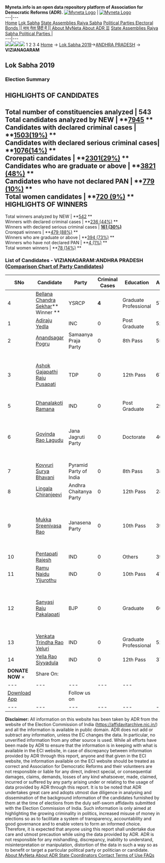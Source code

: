 **Myneta.info is an open data repository platform of Association for Democratic Reforms (ADR).**
[![Myneta Logo](https://www.myneta.info/lib/img/myneta-logo.png)](https://www.myneta.info/) | [![Myneta Logo](https://www.myneta.info/lib/img/adr-logo.png)](https://adrindia.org)  
---|---  
[Home](https://www.myneta.info/) [Lok Sabha](https://www.myneta.info/#ls "Lok Sabha") [ State Assemblies ](https://www.myneta.info/#sa "State Assemblies") [Rajya Sabha](https://www.myneta.info/#rs "Rajya Sabha") [Political Parties ](https://www.myneta.info/party "Political Parties") [ Electoral Bonds ](https://www.myneta.info/electoral_bonds "Electoral Bonds") [ || माय नेता हिंदी में || ](https://translate.google.co.in/translate?prev=hp&hl=en&js=y&u=www.myneta.info&sl=en&tl=hi&history_state0=) [ About MyNeta ](https://adrindia.org/content/about-myneta) [ About ADR ](https://adrindia.org/about-adr/who-we-are) [☰](javascript:void\(0\))
[ State Assemblies ](https://www.myneta.info/#sa "State Assemblies") [ Rajya Sabha ](https://www.myneta.info/#rs "Rajya Sabha") [ Political Parties ](https://www.myneta.info/party "Political Parties")
|   
---|---  
![](https://www.myneta.info/lib/img/banner/banner-1.png)![](https://www.myneta.info/lib/img/banner/banner-2.png)![](https://www.myneta.info/lib/img/banner/banner-3.png)![](https://www.myneta.info/lib/img/banner/banner-4.png)
1  2  3  4 
[Home](https://www.myneta.info/) → [Lok Sabha 2019](https://www.myneta.info/LokSabha2019/)→[ANDHRA PRADESH](https://www.myneta.info/LokSabha2019/index.php?action=show_constituencies&state_id=34) → **VIZIANAGARAM**
### 
## Lok Sabha 2019
###  Election Summary 
HIGHLIGHTS OF CANDIDATES  
---  
Total number of constituencies analyzed |  543   
Total candidates analyzed by NEW | **[7945](https://www.myneta.info/LokSabha2019/index.php?action=summary&subAction=candidates_analyzed&sort=candidate#summary) **  
Candidates with declared criminal cases | **[1503(19%)](https://www.myneta.info/LokSabha2019/index.php?action=summary&subAction=crime&sort=candidate#summary) **  
Candidates with declared serious criminal cases| **[1076(14%)](https://www.myneta.info/LokSabha2019/index.php?action=summary&subAction=serious_crime&sort=candidate#summary) **  
Crorepati candidates | **[2301(29%)](https://www.myneta.info/LokSabha2019/index.php?action=summary&subAction=crorepati&sort=candidate#summary) **  
Candidates who are graduate or above | **[3821 (48%)](https://www.myneta.info/LokSabha2019/index.php?action=summary&subAction=education&sort=candidate#summary) **  
Candidates who have not declared PAN | **[779 (10%)](https://www.myneta.info/LokSabha2019/index.php?action=summary&subAction=without_pan&sort=candidate#summary) **  
Total women candidates | **[720 (9%)](https://www.myneta.info/LokSabha2019/index.php?action=summary&subAction=women_candidate&sort=candidate#summary) **  
HIGHLIGHTS OF WINNERS  
---  
Total winners analyzed by NEW | **[542](https://www.myneta.info/LokSabha2019/index.php?action=summary&subAction=winner_analyzed&sort=candidate#summary) **  
Winners with declared criminal cases | **[236 (44%)](https://www.myneta.info/LokSabha2019/index.php?action=summary&subAction=winner_crime&sort=candidate#summary) **  
Winners with declared serious criminal cases | **[161 (30%)](https://www.myneta.info/LokSabha2019/index.php?action=summary&subAction=winner_serious_crime&sort=candidate#summary)**  
Crorepati winners | **[479 (88%)](https://www.myneta.info/LokSabha2019/index.php?action=summary&subAction=winner_crorepati&sort=candidate#summary) **  
Winners who are graduate or above | **[394 (73%)](https://www.myneta.info/LokSabha2019/index.php?action=summary&subAction=winner_education&sort=candidate#summary) **  
Winners who have not declared PAN | **[4 (1%)](https://www.myneta.info/LokSabha2019/index.php?action=summary&subAction=winner_without_pan&sort=candidate#summary) **  
Total women winners | **[78 (14%)](https://www.myneta.info/LokSabha2019/index.php?action=summary&subAction=winner_women&sort=candidate#summary) **  
### List of Candidates - VIZIANAGARAM:ANDHRA PRADESH ([Comparison Chart of Party Candidates](https://www.myneta.info/LokSabha2019/comparisonchart.php?constituency_id=434))
SNo | Candidate| Party| Criminal Cases| Education| Age| Total Assets| Liabilities  
---|---|---|---|---|---|---|---  
4  | [Bellana Chandra Sekhar](https://www.myneta.info/LokSabha2019/candidate.php?candidate_id=5013)** Winner ** | YSRCP | **4** | Graduate Professional| 57 | Rs 2,10,35,766 ~ 2 Crore+ | Rs 1,11,30,148 ~ 1 Crore+  
1  | [Adiraju Yedla](https://www.myneta.info/LokSabha2019/candidate.php?candidate_id=4688) | INC | 0 | Post Graduate| 52 | Rs 4,72,14,000 ~ 4 Crore+ | Rs 30,88,876 ~ 30 Lacs+  
2  | [Anandsagar Pogru](https://www.myneta.info/LokSabha2019/candidate.php?candidate_id=6182) | Samaanya Praja Party | 0 | 8th Pass| 55 | Rs 46,97,147 ~ 46 Lacs+ | Rs 17,02,000 ~ 17 Lacs+  
3  | [Ashok Gajapathi Raju Pusapati](https://www.myneta.info/LokSabha2019/candidate.php?candidate_id=4673) | TDP | 0 | 12th Pass| 67 | ![](https://myneta.info/image_v2.php?myneta_folder=LokSabha2019&candidate_id=4673&col=ta) | ![](https://myneta.info/image_v2.php?myneta_folder=LokSabha2019&candidate_id=4673&col=lia)  
5  | [Dhanalakoti Ramana](https://www.myneta.info/LokSabha2019/candidate.php?candidate_id=6186) | IND | 0 | Post Graduate| 29 | Rs 8,60,000 ~ 8 Lacs+ | Rs 0 ~   
6  | [Govinda Rao Lagudu](https://www.myneta.info/LokSabha2019/candidate.php?candidate_id=6183) | Jana Jagruti Party | 0 | Doctorate| 40 | ![](https://myneta.info/image_v2.php?myneta_folder=LokSabha2019&candidate_id=6183&col=ta) | ![](https://myneta.info/image_v2.php?myneta_folder=LokSabha2019&candidate_id=6183&col=lia)  
7  | [Kovvuri Surya Bhavani](https://www.myneta.info/LokSabha2019/candidate.php?candidate_id=6181) | Pyramid Party of India | 0 | 8th Pass| 38 | Rs 17,10,000 ~ 17 Lacs+ | Rs 0 ~   
8  | [Lingala Chiranjeevi](https://www.myneta.info/LokSabha2019/candidate.php?candidate_id=6187) | Andhra Chaitanya Party | 0 | 12th Pass| 28 | Rs 3,30,000 ~ 3 Lacs+ | Rs 0 ~   
9  | [Mukka Sreenivasa Rao](https://www.myneta.info/LokSabha2019/candidate.php?candidate_id=5014) | Janasena Party | 0 | 10th Pass| 39 | ![](https://myneta.info/image_v2.php?myneta_folder=LokSabha2019&candidate_id=5014&col=ta) | ![](https://myneta.info/image_v2.php?myneta_folder=LokSabha2019&candidate_id=5014&col=lia)  
10  | [Pentapati Rajesh](https://www.myneta.info/LokSabha2019/candidate.php?candidate_id=6184) | IND | 0 | Others| 39 | Rs 50,000 ~ 50 Thou+ | Rs 16,000 ~ 16 Thou+  
11  | [Ramu Naidu Yijurothu](https://www.myneta.info/LokSabha2019/candidate.php?candidate_id=6188) | IND | 0 | 10th Pass| 47 | Rs 1,00,000 ~ 1 Lacs+ | Rs 0 ~   
12  | [Sanyasi Raju Pakalapati](https://www.myneta.info/LokSabha2019/candidate.php?candidate_id=5012) | BJP | 0 | Graduate| 60 | ![](https://myneta.info/image_v2.php?myneta_folder=LokSabha2019&candidate_id=5012&col=ta) | ![](https://myneta.info/image_v2.php?myneta_folder=LokSabha2019&candidate_id=5012&col=lia)  
13  | [Venkata Trindha Rao Veluri ](https://www.myneta.info/LokSabha2019/candidate.php?candidate_id=6185) | IND | 0 | Graduate Professional| 52 | Rs 94,198 ~ 94 Thou+ | Rs 0 ~   
14  | [Yella Rao Siyyadula](https://www.myneta.info/LokSabha2019/candidate.php?candidate_id=5015) | IND | 0 | 12th Pass| 37 | Rs 57,000 ~ 57 Thou+ | Rs 0 ~   
|  **DONATE NOW** × |  Share On:  | [](https://api.whatsapp.com/send?text=https%3A%2F%2Fmyneta.info%2Fpunjab2022%2Findex.php%3Faction%3Dshow_constituencies%26state_id%3D19) | [](https://www.facebook.com/sharer/sharer.php?u=https%3A%2F%2Fmyneta.info%2Fpunjab2022%2Findex.php%3Faction%3Dshow_constituencies%26state_id%3D19) | [](https://twitter.com/share?url=https%3A%2F%2Fmyneta.info%2Fpunjab2022%2Findex.php%3Faction%3Dshow_constituencies%26state_id%3D19)  
---|---|---|---|---  
| [ Download App ](https://play.google.com/store/apps/details?id=com.webrosoft.myneta1&pcampaignid=pcampaignidMKT-Other-global-all-co-prtnr-py-PartBadge-Mar2515-1) | [](https://play.google.com/store/apps/details?id=com.webrosoft.myneta1&pcampaignid=pcampaignidMKT-Other-global-all-co-prtnr-py-PartBadge-Mar2515-1) |  Follow us on  | [](https://www.facebook.com/adrindia.org/) | [](https://twitter.com/adrspeaks) | [](https://groups.google.com/g/national-election-watch?hl=en&pli=1) | [](https://www.instagram.com/adrspeaks/) | [](https://www.youtube.com/user/adrspeaks) | [](https://sharechat.com/profile/adrspeaks)  
---|---|---|---|---|---|---|---|---  
**Disclaimer:** All information on this website has been taken by ADR from the website of the Election Commission of India (https://affidavitarchive.nic.in/) and all the information is available in public domain. ADR does not add or subtract any information, unless the EC changes the data. In particular, no unverified information from any other source is used. While all efforts have been made by ADR to ensure that the information is in keeping with what is available in the ECI website, in case of discrepancy between information provided by ADR through this report, anyone and that given in the ECI website, the information available on the ECI website should be treated as correct and Association for Democratic Reforms and their volunteers are not responsible or liable for any direct, indirect special, or consequential damages, claims, demands, losses of any kind whatsoever, made, claimed, incurred or suffered by any party arising under or relating to the usage of data provided by ADR through this report. It is to be noted that ADR undertakes great care and adopts utmost due diligence in analysing and dissemination of the background information of the candidates furnished by them at the time of elections from the duly self-sworn affidavits submitted with the Election Commission of India. Such information is only aimed at highlighting the growing criminality in politics, increased misuse of money in elections so as to facilitate a system of transparency, accountability and good governance and to enable voters to form an informed choice. Therefore, it is expected that anyone using this report shall undertake due care and utmost precaution while using the data provided by ADR. ADR is not responsible for any mishandling, discrepancy, inability to understand, misinterpretation or manipulation, distortion of the data in such a way so as to benefit or target a particular political party or politician or candidate. 
[ About MyNeta ](https://adrindia.org/content/about-myneta) [ About ADR ](https://adrindia.org/about-adr/who-we-are) [ State Coordinators ](https://adrindia.org/about-adr/state-coordinators) [ Contact ](https://adrindia.org/contact-us) [ Terms of Use ](https://adrindia.org/content/adr-terms-use) [ FAQs ](https://adrindia.org/content/faqs)
